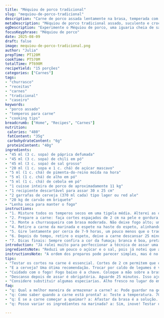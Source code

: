 ```yaml
---
title: "Méquiou de porco tradicional"
slug: "mequiou-de-porco-tradicional"
description: "Carne de porco assada lentamente na brasa, temperada com mistura seca de especiarias e acompanhada de cerveja para umidade. O processo exige paciência, controle do fogo e atenção às texturas e aromas. A marinada traz um toque doce-salgado com leve picância. Cozinhar na brasa com rotação lenta garante suculência e pele crocante. Pode-se substituir cerveja por caldo aromatizado, e páprica doce por defumada para um realce extra. Técnica antiga, raiz do sul, aperfeiçoada através de experimentos com tempos e calor, até atingir o ponto certo onde a carne quase desfaz ao toque da faca e a gordura escorre dourada e perfumada."
metaDescription: "Méquiou de porco tradicional assado, suculento e crocante. Siga essas dicas e técnicas para um prato inesquecível."
ogDescription: "Experimente o Méquiou de porco, uma iguaria cheia de sabor e tradição. Condimentos ideais e técnicas perfeitas fazem toda a diferença."
focusKeyphrase: "Méquiou de porco"
date: 2025-08-09
draft: false
image: mequiou-de-porco-tradicional.png
author: "Julia"
prepTime: PT120M
cookTime: PT570M
totalTime: PT690M
recipeYield: "15 porções"
categories: ["Carnes"]
tags:
- "churrasco"
- "receitas"
- "carnes"
- "tradicional"
- "caseiro"
keywords:
- "porco assado"
- "temperos para carne"
- "cooking tips"
breadcrumb: ["Home", "Recipes", "Carnes"]
nutrition: 
 calories: "480"
 fatContent: "35g"
 carbohydrateContent: "6g"
 proteinContent: "40g"
ingredients:
- "45 ml (3 c. sopa) de páprica defumada"
- "45 ml (3 c. sopa) de chili em pó"
- "45 ml (3 c. sopa) de sal grosso"
- "20 ml (1 c. sopa e 1 c. chá) de açúcar mascavo"
- "5 ml (1 c. chá) de pimenta-do-reino moída na hora"
- "5 ml (1 c. chá) de alho em pó"
- "5 ml (1 c. chá) de cebola em pó"
- "1 cuisse inteira de porco de aproximadamente 11 kg"
- "1 recipiente descartável para assar 30 x 25 cm"
- "2 garrafas de cerveja (370 ml cada) tipo lager ou red ale"
- "20 kg de carvão em briquete"
- "Lenha seca para manter o fogo"
instructions:
- "1. Misture todos os temperos secos em uma tigela média. Alterei as quantidades para mais pigmentar e reduzir o dulçor, já que muita cassonade torna a crosta pesada. Páprica defumada substitui a doce nesta versão, traz mais profundidade e aroma caramelo."
- "2. Prepare a carne: faça cortes espaçados de 2 cm na pele e gordura, não ultrapasse a camada de carne para evitar ressecamento. Esfregue a mistura no porco, pressionando nas ranhuras para garantir penetração máxima. Coloque num saco grande ou tigela coberta e leve à geladeira por 30-48 horas. Descobri que 36 horas deixa equilibrado e o tempero age melhor do que menos tempo."
- "3. Monte a churrasqueira com brasa moderada. Não deixe fogo alto; um teste básico: mantenha a mão 3 segundos acima da brasa onde a carne estará. Adicione lenha aos poucos para acender e afinar o sabor. O segredo é espaço para o calor circular e não queimar a pele."
- "4. Retire a carne da marinada e espete na haste do espeto, alinhando o osso para firmeza. Amarre a peça com arame, caso deseje, para evitar movimento excessivo no giro. Posicione o recipiente com cerveja abaixo, para pingos e vapor — isso evita chamas e fumaça intensa. Coloque mais briquetes na parte mais carnuda para uniformizar a cocção."
- "5. Gire lentamente por cerca de 7-9 horas, um pouco menos que o tradicional. O importante é monitorar a temperatura interna: quando um termômetro indicar 70-72 ºC, testei que é onde a carne fica macia e ainda úmida. Regue sem pressa com cerveja a cada 30 minutos para manter a umidade e aroma. Evite abrir muito o fogo para não estressar a carne."
- "6. Depois do tempo, retire o espeto, deixe a carne descansar 25 minutos antes de fatiar. Isso ajuda a redistribuir os sucos. Descasque a pele com cuidado — deve estar crocante, quase estalando. Corte em fatias finas, sirva com molhos de sua preferência, como molho barbecue à base de maionese vegana, molho com toque de mostarda ou uma versão caseira defumada."
- "7. Dicas finais: Sempre confira a cor da fumaça; branca é boa, preta indica que a brasa está suja ou com excesso de gordura queimando. Na falta de briquetes, faça uma mistura com lenha para um sabor mais rústico. Caso a pele comece a queimar, afaste a carne da brasa e aumente a umidade do recipiente. Já testei variações com frutas secas na marinada para um toque adocicado inesperado, vale tentar."
introduction: "Já ralei muito para perfeccionar a técnica de assar uma cuisse inteira de porco na brasa, e confesso: pouca coisa supera aquele cheiro que invade o quintal, mistura de fumaça, tempero e cerveja evaporando. A paciência é sua melhor amiga aqui. O segredo não está só no tempo, mas em como você sente a carne — a textura da pele que vai de flexível a crocante, e a gordura que quase pula no fogo sem queimar —, estas são pistas que a ciência dos pitmasters conhece bem. A marinada seca é um clássico que garante sabor na medida certa, com pitada de desafio para controlar a intensidade do picante e do doce. Prepare o coração e as mãos, que a festa vai até o fim da tarde."
ingredientsNote: "Reduzi um pouco o açúcar e o sal, pois já notei que a cassonade em excesso forma uma crosta empelotada. Substituí páprica doce por defumada para agregar aroma e evitar sensação enjoativa. A cerveja pode ser trocada por maçã fermentada ou caldo de legumes com toque de limão para manter o frescor, especialmente se quiser algo mais leve. O porco precisa estar com a capa de gordura e pele intacta para evitar que resseque e para a textura crocante especial. Ideal guardar a carne na geladeira coberta para apurar o tempero, evitar contaminações e perder umidade. Combinar carvão com lenha melhora o controle da brasa e dá sabor da lenha ao prato."
instructionsNote: "A ordem dos preparos pode parecer simples, mas é no controle do fogo que mora o segredo. Praticar os cortes deve ser cuidadoso para não cortar muito profundo, pois isso pode deixar a carne ressecada nas áreas expostas. O teste da mão na brasa é clássico e funciona melhor que qualquer medidor complicado. Girar o espeto com tranquilidade evita que a carne queime e facilita uma cocção uniforme. O tempo de descanso pós cozimento é fundamental para fixar os sucos internos; nunca pule essa parte. Cuidado ao regar para não apagar o fogo ou criar muita fumaça. Se ocorrer excesso de chama, cubra com papel alumínio ou posicione a carne em área menos quente temporariamente. Variables ambientais como clima e tipo do carvão influenciam no tempo final, fique atento aos sinais sensoriais acima de tudo."
tips:
- "Testar os cortes na carne é essencial. Cortes de 2 cm permitem que o tempero penetre a fundo, mantêm a gordura crocante e suculenta. Já errei em não cortar o suficiente. Resultado: carne seca. O marinada longa ajuda a equilibrar os sabores. Ideal é 36 horas. Olhe a pele. Se não estiver crocante, algo deu errado. Gire a carne na brasa. Monitore a temperatura interna. Ter um termômetro facilita a vida."
- "E a cerveja? Uma ótima recomendação. Trocar por caldo de legumes é válido. Mas a cerveja traz aquele toque especial. Não use muita doce, a crosta pode ficar pesada. É melhor equilibrar o açúcar e a páprica. Agora, a lenha na brasa! Faz toda a diferença no aroma. Misturar carvão e lenha traz sabor rústico. Mas atenção! Variações climáticas podem mudar o tempo de cozimento."
- "Cuidado com o fogo! Fogo baixo é a chave. Coloque a mão sobre a brasa. Se aguenta 3 segundos, está ok. Não se esqueça da umidade. Regar a cada 30 minutos é crucial. Se sentir que a pele começa a queimar, afaste a carne da brasa. Cubra com papel alumínio se preciso. O calor deve circular, não queimar a carne. Praticar o controle do fogo é vital."
- "Descanso depois de assar é obrigatória. Aguarde 25 minutos. Isso ajuda a redistribuir os sucos internos, garantindo uma carne suculenta ao fatiar. Fatiar na hora errada é receita para desastre. Olhe a cor da fumaça. Fumaça branca é boa; preta, ruim. Pode indicar excesso de gordura queimando. Já fiz com frutas secas na marinada, experimente! Um toque adocicado inesperado."
- "Considere substituir algumas especiarias. Alho fresco no lugar do em pó pode mudar tudo. Ou cebola caramelizada em vez da cebola em pó. Mas sempre teste. Ajuste conforme seu gosto. Explore novos sabores colocando ervas que combinam. Um chute de alecrim na marinada pode ser interessante! Variedades regionais podem influenciar o sabor. Experimente e descubra."
faq:
- "q: Qual a melhor maneira de armazenar a carne? a: Pode guardar na geladeira coberta. Isso apura o tempero. Se sobrar, congele em porções. Evita perda de umidade."
- "q: Como saber quando a carne está pronta? a: Teste a temperatura. 70-72 ºC está ideal. Isso garante suculência. Pele deve estar crocante. Use um termômetro."
- "q: E se a carne começar a queimar? a: Afastar da brasa é a solução. Aumente a umidade do recipiente. Colocar um pouco de água ajuda. Fique atento aos sinais."
- "q: Posso variar os ingredientes na marinada? a: Sim, inove! Testar outras especiarias pode trazer novos sabores. Tente também substituir a cerveja por um caldo diferente. Isso é válido."

---
```

